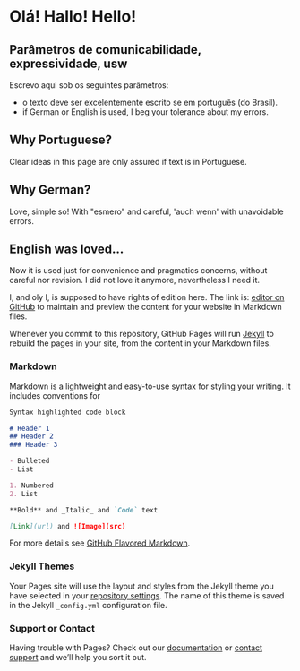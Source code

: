 # Olá! Hallo! Hello! 

## Parâmetros de comunicabilidade, expressividade, usw

Escrevo aqui sob os seguintes parâmetros:

- o texto deve ser excelentemente escrito se em português (do Brasil).
- if German or English is used, I beg your tolerance about my errors.

## Why Portuguese?

Clear ideas in this page are only assured if text is in Portuguese.

## Why German? 

Love, simple so! With "esmero" and careful, 'auch wenn' with unavoidable 
errors.

## English was loved...

Now it is used just for convenience and pragmatics concerns, without 
careful nor revision. I did not love it anymore, nevertheless I need it.

I, and oly I, is supposed to have rights of edition here. The link is: [editor on GitHub](https://github.com/GiovanniHD201E/Multifokus/edit/master/docs/index.md) to maintain and preview the content for your website in Markdown files.

Whenever you commit to this repository, GitHub Pages will run [Jekyll](https://jekyllrb.com/) to rebuild the pages in your site, from the content in your Markdown files.

### Markdown

Markdown is a lightweight and easy-to-use syntax for styling your writing. It includes conventions for

```markdown
Syntax highlighted code block

# Header 1
## Header 2
### Header 3

- Bulleted
- List

1. Numbered
2. List

**Bold** and _Italic_ and `Code` text

[Link](url) and ![Image](src)
```

For more details see [GitHub Flavored Markdown](https://guides.github.com/features/mastering-markdown/).

### Jekyll Themes

Your Pages site will use the layout and styles from the Jekyll theme you have selected in your [repository settings](https://github.com/GiovanniHD201E/Multifokus/settings). The name of this theme is saved in the Jekyll `_config.yml` configuration file.

### Support or Contact

Having trouble with Pages? Check out our [documentation](https://docs.github.com/categories/github-pages-basics/) or [contact support](https://github.com/contact) and we’ll help you sort it out.
